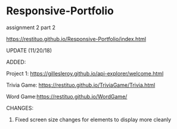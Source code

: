# Responsive-Portfolio
assignment 2 part 2

https://restituo.github.io/Responsive-Portfolio/index.html

UPDATE (11/20/18)

ADDED:

Project 1: https://gillesleroy.github.io/api-explorer/welcome.html

Trivia Game: https://restituo.github.io/TriviaGame/Trivia.html

Word Game:https://restituo.github.io/WordGame/

CHANGES:

1) Fixed screen size changes for elements to display more cleanly
